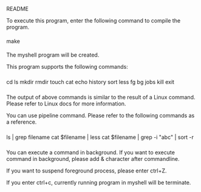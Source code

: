README

To execute this program, enter the following command to compile the program.

####
make
####

The myshell program will be created.

This program supports the following commands:
###
cd
ls
mkdir
rmdir
touch
cat
echo
history
sort
less
fg
bg
jobs
kill
exit
###
The output of above commands is similar to the result of a Linux command.
Please refer to Linux docs for more information.

You can use pipeline command. Please refer to the following commands as a reference.
###
ls | grep filename
cat $filename | less
cat $filename | grep -i "abc" | sort -r 
###

You can execute a command in background. If you want to execute command in background,
please add & character after commandline.

If you want to suspend foreground process, please enter ctrl+Z.

If you enter ctrl+c, currently running program in myshell will be terminate.
